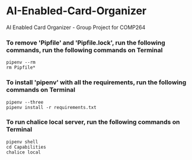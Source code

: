# AI-Enabled-Card-Organizer
AI Enabled Card Organizer - Group Project for COMP264

### To remove 'Pipfile' and 'Pipfile.lock', run the following commands, run the following commands on Terminal 
```
pipenv --rm
rm Pipfile*
```

### To install 'pipenv' with all the requirements, run the following commands on Terminal 
```
pipenv --three
pipenv install -r requirements.txt
```

### To run chalice local server, run the following commands on Terminal 
```
pipenv shell
cd Capabilities
chalice local
```
